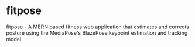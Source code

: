 # fitpose
fitpose - A MERN based fitness web application that estimates and corrects posture using the MediaPose's BlazePose keypoint estimation and tracking model
